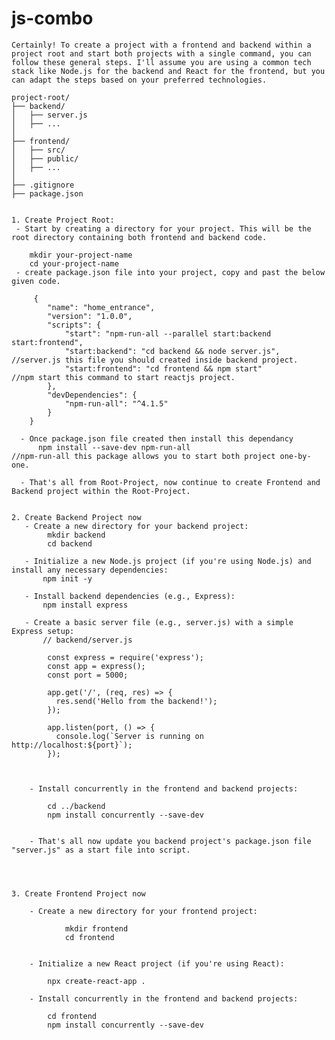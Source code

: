 # js-combo

    Certainly! To create a project with a frontend and backend within a project root and start both projects with a single command, you can follow these general steps. I'll assume you are using a common tech stack like Node.js for the backend and React for the frontend, but you can adapt the steps based on your preferred technologies.

    project-root/
    ├── backend/
    │   ├── server.js
    │   ├── ...
    │
    ├── frontend/
    │   ├── src/
    │   ├── public/
    │   ├── ...
    │
    ├── .gitignore
    ├── package.json


    1. Create Project Root:
     - Start by creating a directory for your project. This will be the root directory containing both frontend and backend code.

        mkdir your-project-name
        cd your-project-name
     - create package.json file into your project, copy and past the below given code.

         {
            "name": "home_entrance",
            "version": "1.0.0",
            "scripts": {
                "start": "npm-run-all --parallel start:backend start:frontend",
                "start:backend": "cd backend && node server.js",                //server.js this file you should created inside backend project.
                "start:frontend": "cd frontend && npm start"                    //npm start this command to start reactjs project.
            },
            "devDependencies": {
                "npm-run-all": "^4.1.5"
            }
        }

      - Once package.json file created then install this dependancy
          npm install --save-dev npm-run-all                          //npm-run-all this package allows you to start both project one-by-one.

      - That's all from Root-Project, now continue to create Frontend and Backend project within the Root-Project.


    2. Create Backend Project now
       - Create a new directory for your backend project:
            mkdir backend
            cd backend

       - Initialize a new Node.js project (if you're using Node.js) and install any necessary dependencies:
           npm init -y

       - Install backend dependencies (e.g., Express):
           npm install express

       - Create a basic server file (e.g., server.js) with a simple Express setup:
           // backend/server.js

            const express = require('express');
            const app = express();
            const port = 5000;

            app.get('/', (req, res) => {
              res.send('Hello from the backend!');
            });

            app.listen(port, () => {
              console.log(`Server is running on http://localhost:${port}`);
            });



        - Install concurrently in the frontend and backend projects:

            cd ../backend
            npm install concurrently --save-dev


        - That's all now update you backend project's package.json file "server.js" as a start file into script.




    3. Create Frontend Project now

        - Create a new directory for your frontend project:

                mkdir frontend
                cd frontend


        - Initialize a new React project (if you're using React):

            npx create-react-app .

        - Install concurrently in the frontend and backend projects:

            cd frontend
            npm install concurrently --save-dev




